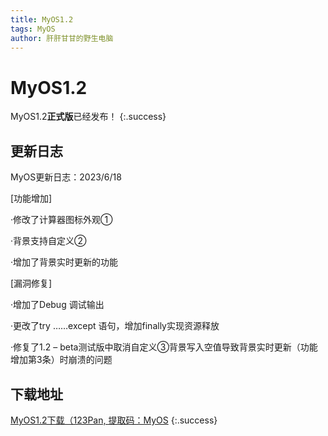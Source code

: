 ```yaml
---
title: MyOS1.2
tags: MyOS
author: 肝肝甘甘的野生电脑
---
```


# MyOS1.2
MyOS1.2**正式版**已经发布！ 
{:.success}  
## 更新日志  
MyOS更新日志：2023/6/18

 [功能增加]

 ·修改了计算器图标外观①

 ·背景支持自定义②

 ·增加了背景实时更新的功能

 [漏洞修复]

 ·增加了Debug 调试输出

 ·更改了try ……except 语句，增加finally实现资源释放

 ·修复了1.2 – beta测试版中取消自定义③背景写入空值导致背景实时更新（功能增加第3条）时崩溃的问题
 
 ## 下载地址  
 [MyOS1.2下载（123Pan, 提取码：MyOS](https://www.123pan.com/s/OEaiVv-hMZrv.html)
 {:.success}  
